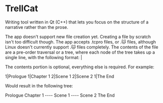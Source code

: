 # TrellCat
Writing tool written in Qt (C++) that lets you focus on the structure of a narrative rather than the prose.

The app doesn't support new file creation yet. Creating a file by scratch isn't too difficult though. The app accepts .tcpro files, or .🐱 files, although Linux doesn't currently support .🐱 files completely.
The contents of the file are a pre-order traversal or a tree, where each node of the tree takes up a single line, with the following format:
<NODE DEPTH> | <NODE CONTENTS>

The contents portion is optional, everything else is required. For example:

1|Prologue
1|Chapter 1
2|Scene 1
2|Scene 2
1|The End

Would result in the following tree:

Prologue
Chapter 1   ----  Scene 1
            ----  Scene 2
The End
